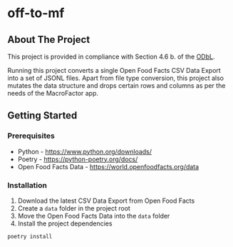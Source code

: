 # off-to-mf

## About The Project

This project is provided in compliance with Section 4.6 b. of the [ODbL](https://opendatacommons.org/licenses/odbl/1-0/).

Running this project converts a single Open Food Facts CSV Data Export into a set of JSONL files. Apart from file type conversion, this project also mutates the data structure and drops certain rows and columns as per the needs of the MacroFactor app.

## Getting Started

### Prerequisites

- Python - https://www.python.org/downloads/
- Poetry - https://python-poetry.org/docs/
- Open Food Facts Data - https://world.openfoodfacts.org/data

### Installation

1. Download the latest CSV Data Export from Open Food Facts
2. Create a `data` folder in the project root
3. Move the Open Food Facts Data into the `data` folder
4. Install the project dependencies

```console
poetry install
```
